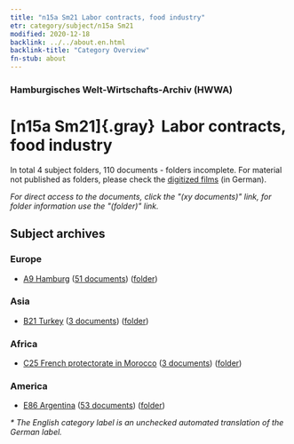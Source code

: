 ```yaml
---
title: "n15a Sm21 Labor contracts, food industry"
etr: category/subject/n15a Sm21
modified: 2020-12-18
backlink: ../../about.en.html
backlink-title: "Category Overview"
fn-stub: about
---
```


### Hamburgisches Welt-Wirtschafts-Archiv (HWWA)
# [n15a Sm21]{.gray}&#8201; Labor contracts, food industry&#160; 





In total 4 subject folders, 110 documents - folders incomplete.
For material not published as folders, please check the [digitized films](/film/h1_sh) (in German).

_For direct access to the documents, click the "(xy documents)" link, for folder information use the "(folder)" link._

## Subject archives



### Europe

- [A9 Hamburg](../../../geo/about.en.html#A9) (<a href="https://dfg-viewer.de/show/?tx_dlf[id]=https://pm20.zbw.eu/mets/sh/1409xx/140905/1452xx/145224/public.mets.en.xml" target="_blank">51 documents</a>) ([folder](http://purl.org/pressemappe20/folder/sh/140905,145224))

### Asia

- [B21 Turkey](../../../geo/about.en.html#B21) (<a href="https://dfg-viewer.de/show/?tx_dlf[id]=https://pm20.zbw.eu/mets/sh/1411xx/141111/1452xx/145224/public.mets.en.xml" target="_blank">3 documents</a>) ([folder](http://purl.org/pressemappe20/folder/sh/141111,145224))

### Africa

- [C25 French protectorate in Morocco](../../../geo/about.en.html#C25) (<a href="https://dfg-viewer.de/show/?tx_dlf[id]=https://pm20.zbw.eu/mets/sh/1413xx/141358/1452xx/145224/public.mets.en.xml" target="_blank">3 documents</a>) ([folder](http://purl.org/pressemappe20/folder/sh/141358,145224))

### America

- [E86 Argentina](../../../geo/about.en.html#E86) (<a href="https://dfg-viewer.de/show/?tx_dlf[id]=https://pm20.zbw.eu/mets/sh/1416xx/141692/1452xx/145224/public.mets.en.xml" target="_blank">53 documents</a>) ([folder](http://purl.org/pressemappe20/folder/sh/141692,145224))


_* The English category label is an unchecked automated translation of the German label._


